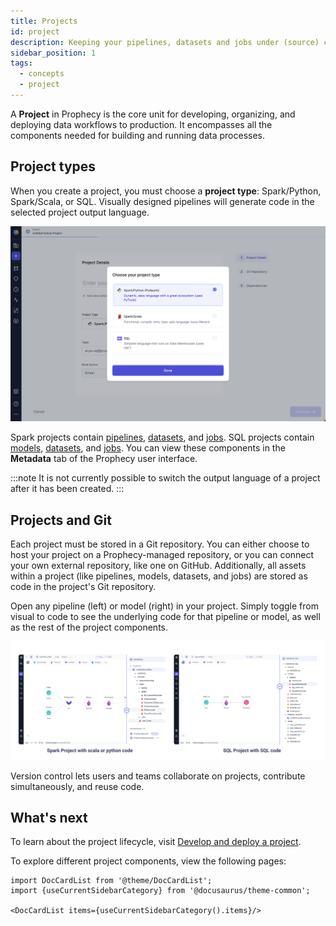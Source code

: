 ```yaml
---
title: Projects
id: project
description: Keeping your pipelines, datasets and jobs under (source) control
sidebar_position: 1
tags:
  - concepts
  - project
---
```


A **Project** in Prophecy is the core unit for developing, organizing, and deploying data workflows to production. It encompasses all the components needed for building and running data processes.

## Project types

When you create a project, you must choose a **project type**: Spark/Python, Spark/Scala, or SQL. Visually designed pipelines will generate code in the selected project output language.

![Project language](../img/project_language.png)

Spark projects contain [pipelines](docs/getting-started/concepts/project/pipelines.md), [datasets](docs/getting-started/concepts/project/dataset.md), and [jobs](docs/Orchestration/Orchestration.md). SQL projects contain [models](docs/getting-started/concepts/project/models.md), [datasets](docs/getting-started/concepts/project/dataset.md), and [jobs](docs/Orchestration/Orchestration.md). You can view these components in the **Metadata** tab of the Prophecy user interface.

:::note
It is not currently possible to switch the output language of a project after it has been created.
:::

## Projects and Git

Each project must be stored in a Git repository. You can either choose to host your project on a Prophecy-managed repository, or you can connect your own external repository, like one on GitHub. Additionally, all assets within a project (like pipelines, models, datasets, and jobs) are stored as code in the project's Git repository.

Open any pipeline (left) or model (right) in your project. Simply toggle from visual to code to see the underlying code for that pipeline or model, as well as the rest of the project components.

![Visual To Code](img/code-to-visual.png)

Version control lets users and teams collaborate on projects, contribute simultaneously, and reuse code.

## What's next

To learn about the project lifecycle, visit [Develop and deploy a project](docs/ci-cd/deployment/deploy-project.md).

To explore different project components, view the following pages:

```mdx-code-block
import DocCardList from '@theme/DocCardList';
import {useCurrentSidebarCategory} from '@docusaurus/theme-common';

<DocCardList items={useCurrentSidebarCategory().items}/>
```
